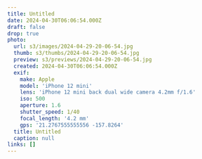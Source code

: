 ```yaml
---
title: Untitled
date: 2024-04-30T06:06:54.000Z
draft: false
drop: true
photo:
  url: s3/images/2024-04-29-20-06-54.jpg
  thumb: s3/thumbs/2024-04-29-20-06-54.jpg
  preview: s3/previews/2024-04-29-20-06-54.jpg
  created: 2024-04-30T06:06:54.000Z
  exif:
    make: Apple
    model: 'iPhone 12 mini'
    lens: 'iPhone 12 mini back dual wide camera 4.2mm f/1.6'
    iso: 500
    aperture: 1.6
    shutter_speed: 1/40
    focal_length: '4.2 mm'
    gps: '21.2767555555556 -157.8264'
  title: Untitled
  caption: null
links: []
---
```

